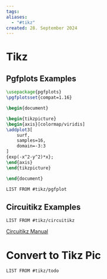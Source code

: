 ```yaml
---
tags: 
aliases:
  - "#tikz"
created: 28. September 2024
---
```


# Tikz

## Pgfplots Examples

```tikz
\usepackage{pgfplots}
\pgfplotsset{compat=1.16}

\begin{document}

\begin{tikzpicture}
\begin{axis}[colormap/viridis]
\addplot3[
	surf,
	samples=16,
	domain=-3:3
]
{exp(-x^2-y^2)*x};
\end{axis}
\end{tikzpicture}

\end{document}
```

```dataview 
LIST FROM #tikz/pgfplot
```

## Circuitikz Examples

```dataview 
LIST FROM #tikz/circuitikz 
```

[Circuitikz Manual](https://ctan.dcc.uchile.cl/graphics/pgf/contrib/circuitikz/doc/circuitikzmanual.pdf)

# Convert to Tikz Pic

```dataview
LIST FROM #tikz/todo
```